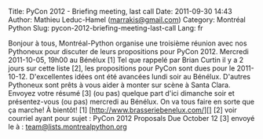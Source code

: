 Title: PyCon 2012 - Briefing meeting, last call
Date: 2011-09-30 14:43
Author: Mathieu Leduc-Hamel (marrakis@gmail.com)
Category: Montréal Python
Slug: pycon-2012-briefing-meeting-last-call
Lang: fr

Bonjour à tous, Montréal-Python organise une troisième réunion avec nos
Pythoneux pour discuter de leurs propositions pour PyCon 2012. Mercredi
2011-10-05, 19h00 au Bénélux [1] Tel que rappelé par Brian Curtin il y a
2 jours sur cette liste [2], les propositions pour PyCon sont dues pour
le 2011-10-12. D'excellentes idées ont été avancées lundi soir au
Bénélux. D'autres Pythoneux sont prêts à vous aider à monter sur scène à
Santa Clara. Envoyez votre résumé [3] (ou pas) quelque part d'ici
dimanche soir et présentez-vous (ou pas) mercredi au Bénélux. On va tous
faire en sorte que ça marche! À bientôt!
[1] [http://www.brasseriebenelux.com/][] [2] voir courriel ayant pour
sujet : PyCon 2012 Proposals Due October 12 [3] envoyé le à
: [team@lists.montrealpython.org][]

  [http://www.brasseriebenelux.com/]: http://www.brasseriebenelux.com/
  [team@lists.montrealpython.org]: mailto:team@lists.montrealpython.org
